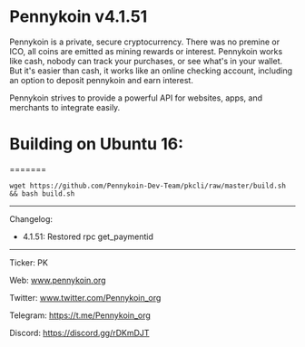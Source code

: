 Pennykoin v4.1.51
===

   Pennykoin is a private, secure cryptocurrency. There was no premine or ICO, all coins are emitted as mining rewards or interest.  Pennykoin works like cash, nobody can track your purchases, or see what's in your wallet. But it's easier than cash, it works like an online checking account, including an option to deposit pennykoin and earn interest.
   
   Pennykoin strives to provide a powerful API for websites, apps, and merchants to integrate easily. 
 
 
# Building on Ubuntu 16:
=======

    wget https://github.com/Pennykoin-Dev-Team/pkcli/raw/master/build.sh && bash build.sh

---

Changelog: 
* 4.1.51: Restored rpc get_paymentid

---

Ticker: PK

Web: www.pennykoin.org

Twitter: www.twitter.com/Pennykoin_org

Telegram: https://t.me/Pennykoin_org

Discord: https://discord.gg/rDKmDJT
   
